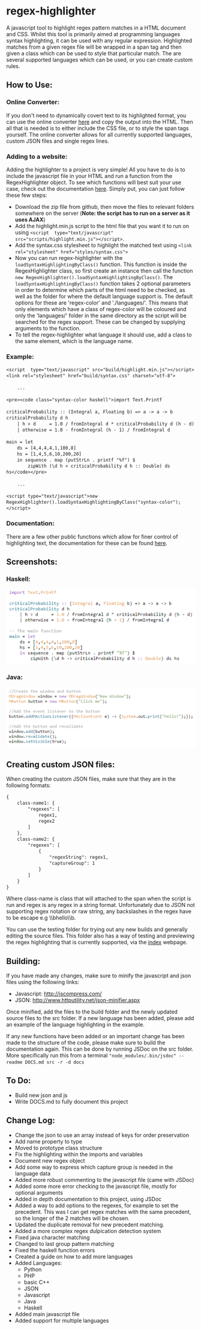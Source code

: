# regex-highlighter
A javascript tool to highlight regex pattern matches in a HTML document and CSS. Whilst this tool is primarily aimed at programming languages syntax highlighting, it can be used with any regular expression. Highlighted matches from a given regex file will be wrapped in a span tag and then given a class which can be used to style that particular match. The are several supported languages which can be used, or you can create custom rules.

## How to Use:
### Online Converter:
If you don't need to dynamically covert text to its highlighted format, you can use the online converter [here](http://markhillman.info/#regex-highlighter) and copy the output into the HTML. Then all that is needed is to either include the CSS file, or to style the span tags yourself. The online converter allows for all currently supported languages, custom JSON files and single regex lines.

### Adding to a website:
Adding the highlighter to a project is very simple! All you have to do is to include the javascript file in your HTML and run a function from the RegexHighlighter object. To see which functions will best suit your use case, check out the documentation [here](http://markhillman.info/projects/regex-highlighter/docs).
Simply put, you can just follow these few steps:
- Download the zip file from github, then move the files to relevant folders somewhere on the server (**Note: the script has to run on a server as it uses AJAX**)
- Add the highlight.min.js script to the html file that you want it to run on using `<script  type="text/javascript" src="scripts/highlight.min.js"></script>`.
- Add the syntax.css stylesheet to highlight the matched text using `<link rel="stylesheet" href="styles/syntax.css">`
- Now you can run regex-highlighter with the `loadSyntaxHighlightingByClass()` function. This function is inside the RegexHighlighter class, so first create an instance then call the function `new RegexHighlighter().loadSyntaxHighlightingByClass()`. The `loadSyntaxHighlightingByClass()` function takes 2 optional parameters in order to determine which parts of the html need to be checked, as well as the folder for where the default language support is. The default options for these are 'regex-color' and './languages/'. This means that only elements which have a class of regex-color will be coloured and only the 'languages/' folder in the same directory as the script will be searched for the regex support. These can be changed by supplying arguments to the function.
- To tell the regex-highlighter what language it should use, add a class to the same element, which is the language name.

### Example:
```
<script  type="text/javascript" src="build/highlight.min.js"></script>
<link rel="stylesheet" href="build/syntax.css" charset="utf-8">

    ...    

<pre><code class="syntax-color haskell">import Text.Printf

criticalProbability :: (Integral a, Floating b) => a -> a -> b
criticalProbability d h
    | h > d     = 1.0 / fromIntegral d * criticalProbability d (h - d)
    | otherwise = 1.0 - fromIntegral (h - 1) / fromIntegral d

main = let
    ds = [4,4,4,4,1,100,8]
    hs = [1,4,5,6,10,200,20]
    in sequence . map (putStrLn . printf "%f") $
        zipWith (\d h < criticalProbability d h :: Double) ds hs</code></pre>

    ...

<script type="text/javascript">new RegexHighlighter().loadSyntaxHighlightingByClass("syntax-color");</script>
```

### Documentation:
There are a few other public functions which allow for finer control of highlighting text, the documentation for these can be found  [here](http://markhillman.info/projects/regex-highlighter/docs).

## Screenshots:
### Haskell:
![Haskell Syntax](screenshots/haskell.PNG)

### Java:
![Java Syntax](screenshots/java.PNG)

## Creating custom JSON files:
When creating the custom JSON files, make sure that they are in the following formats:
```
{
    class-name1: {
        "regexes": [
            regex1,
            regex2
        ]
    },
    class-name2: {
        "regexes": [
            {
                "regexString": regex1,
                "captureGroup": 1
            }
        ]
    }
}
```
Where class-name is class that will attached to the span when the script is run and regex is any regex in a string format. Unfortunately due to JSON not supporting regex notation or raw string, any backslashes in the regex have to be escape e.g \\\\bhello\\\\b.

You can use the testing folder for trying out any new builds and generally editing the source files. This folder also has a way of testing and previewing the regex highlighting that is currently supported, via the [index](src/testing/index.html) webpage.

## Building:
If you have made any changes, make sure to minify the javascript and json files using the following links:
- Javascript: http://jscompress.com/
- JSON: http://www.httputility.net/json-minifier.aspx

Once minified, add the files to the build folder and the newly updated source files to the src folder. If a new language has been added, please add an example of the language highlighting in the example.

If any new functions have been added or an important change has been made to the structure of the code, please make sure to build the documentation again. This can be done by running JSDoc on the src folder. More specifically run this from a terminal `"node_modules/.bin/jsdoc" --readme DOCS.md src -r -d docs`

## To Do:
- Build new json and js
- Write DOCS.md to fully document this project

## Change Log:
- Change the json to use an array instead of keys for order preservation
- Add name property to type
- Moved to prototype class structure
- Fix the highlighting within the imports and variables
- Document new regex object
- Add some way to express which capture group is needed in the language data
- Added more robust commenting to the javascript file (came with JSDoc)
- Added some more error checking to the javascript file, mostly for optional arguments
- Added in depth documentation to this project, using JSDoc
- Added a way to add options to the regexes, for example to set the precedent. This was I can get regex matches with the same precedent, so the longer of the 2 matches will be chosen.
- Updated the duplicate removal for new precedent matching.
- Added a more complex regex dulpication detection system
- Fixed java character matching
- Changed to last group pattern matching
- Fixed the haskell function errors
- Created a guide on how to add more languages
- Added Languages:
    - Python
    - PHP
    - basic C++
    - JSON
    - Javascript
    - Java
    - Haskell
- Added main javascript file
- Added support for multiple languages
